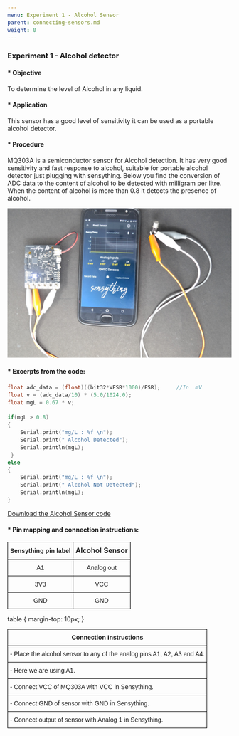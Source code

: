 ```yaml
---
menu: Experiment 1 - Alcohol Sensor
parent: connecting-sensors.md
weight: 0
---
```

### Experiment 1 - Alcohol detector

#### * Objective
To determine the level of Alcohol in any liquid.

#### * Application
This sensor has a good level of sensitivity it can be used as a portable alcohol detector.

#### * Procedure
MQ303A is a semiconductor sensor for Alcohol detection. It has very good sensitivity and fast response to alcohol, suitable for portable alcohol detector just plugging with sensything. Below you find the conversion of ADC data to the content of alcohol to be detected with milligram per litre. When the content of alcohol is more than 0.8 it detects the presence of alcohol.

![Alcohol Sensor](images/alcohol-sensor.jpg)

#### * Excerpts from the code:

```c
float adc_data = (float)((bit32*VFSR*1000)/FSR);     //In  mV
float v = (adc_data/10) * (5.0/1024.0);
float mgL = 0.67 * v;

if(mgL > 0.8)
{   
	Serial.print("mg/L : %f \n");
	Serial.print(" Alcohol Detected");
	Serial.println(mgL);
 }
else
{    
	Serial.print("mg/L : %f \n");
	Serial.print(" Alcohol Not Detected");
	Serial.println(mgL);
}  
```

[Download the Alcohol Sensor code](https://github.com/Protocentral/protocentral_sensything/tree/master/software/Sensything_Arduino/experiments/Analog_Sensors/examples/sensyThing_mq303A)

#### * Pin mapping and connection instructions:


<style type="text/css">
.tg  {border-collapse:collapse;border-spacing:0;}
.tg td{font-family:Arial, sans-serif;font-size:14px;padding:10px 5px;border-style:solid;border-width:1px;overflow:hidden;word-break:normal;border-color:black;}
.tg th{font-family:Arial, sans-serif;font-size:14px;font-weight:normal;padding:10px 5px;border-style:solid;border-width:1px;overflow:hidden;word-break:normal;border-color:black;}
.tg .tg-baqh{text-align:center;vertical-align:top}
.tg .tg-s268{text-align:left}
.tg .tg-nk0m{font-size:16px;font-family:Tahoma, Geneva, sans-serif !important;;text-align:left;vertical-align:top}
</style>
<table class="tg">
  <tr>
    <th class="tg-s268"><span style="font-weight:600">Sensything pin label</span></th>
    <th class="tg-nk0m"><span style="font-weight:600">Alcohol Sensor</span></th>
  </tr>
  <tr>
    <td class="tg-baqh">A1</td>
    <td class="tg-baqh">Analog out</td>
  </tr>
  <tr>
    <td class="tg-baqh">3V3</td>
    <td class="tg-baqh">VCC</td>
  </tr>
  <tr>
    <td class="tg-baqh">GND</td>
    <td class="tg-baqh">GND</td>
  </tr>
</table>

table { margin-top: 10px; }

<style type="text/css">
.tg  {border-collapse:collapse;border-spacing:0;}
.tg td{font-family:Arial, sans-serif;font-size:14px;padding:10px 5px;border-style:solid;border-width:1px;overflow:hidden;word-break:normal;border-color:black;}
.tg th{font-family:Arial, sans-serif;font-size:14px;font-weight:normal;padding:10px 5px;border-style:solid;border-width:1px;overflow:hidden;word-break:normal;border-color:black;}
.tg .tg-u8t5{font-family:Tahoma, Geneva, sans-serif !important;;text-align:center}
.tg .tg-0lax{text-align:left;vertical-align:top}
</style>
<table class="tg">
  <tr>
    <th class="tg-u8t5"><span style="font-weight:bold">Connection Instructions</span></th>
  </tr>
  <tr>
    <td class="tg-0lax">- Place the alcohol sensor to any of the analog pins A1, A2, A3 and A4.</td>
  </tr>
  <tr>
    <td class="tg-0lax">- Here we are using A1.</td>
  </tr>
  <tr>
    <td class="tg-0lax">- Connect VCC of MQ303A with VCC in Sensything.</td>
  </tr>
  <tr>
    <td class="tg-0lax">- Connect GND of sensor with GND in Sensything.</td>
  </tr>
  <tr>
    <td class="tg-0lax">- Connect output of sensor with Analog 1 in Sensything.</td>
  </tr>
</table>
